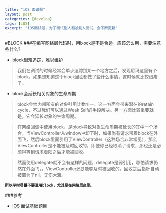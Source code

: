 ```yaml
---
title: "iOS 面试题"
layout: post
categories: [develop]
tags: [iOS]
excerpt: "iOS面试题，为了面试别人和被别人面试，会不断更新"
---
```



#BLOCK
###在编写网络层代码时，用block是不是合适，应该怎么用，需要注意些什么?

- block很难追踪，难以维护

>我们在调试的时候经常会单步追踪到某一个地方之后，发现尼玛这里有个block，如果想知道这个block里面都做了些什么事情，这时候就比较蛋疼了。

- block会延长相关对象的生命周期

>block会给内部所有的对象引用计数加一，这一方面会带来潜在的retain cycle，不过我们可以通过Weak Self的手段解决。另一方面比较重要就是，它会延长对象的生命周期。

>在网络回调中使用block，是block导致对象生命周期被延长的其中一个场合，当ViewController从window中卸下时，如果尚有请求带着block在外面飞，然后block里面引用了ViewController（这种场合非常常见），那么ViewController是不能被及时回收的，即便你已经取消了请求，那也还是必须得等到请求着陆之后才能被回收。

>然而使用delegate就不会有这样的问题，delegate是弱引用，哪怕请求仍然在外面飞，，ViewController还是能够及时被回收的，回收之后指针自动被置为了nil，无伤大雅。


**`所以平时尽量不要滥用block，尤其是在网络层这里。`**

###参考
- [iOS 面试基础题目](http://www.jianshu.com/p/4d7292741f53)
